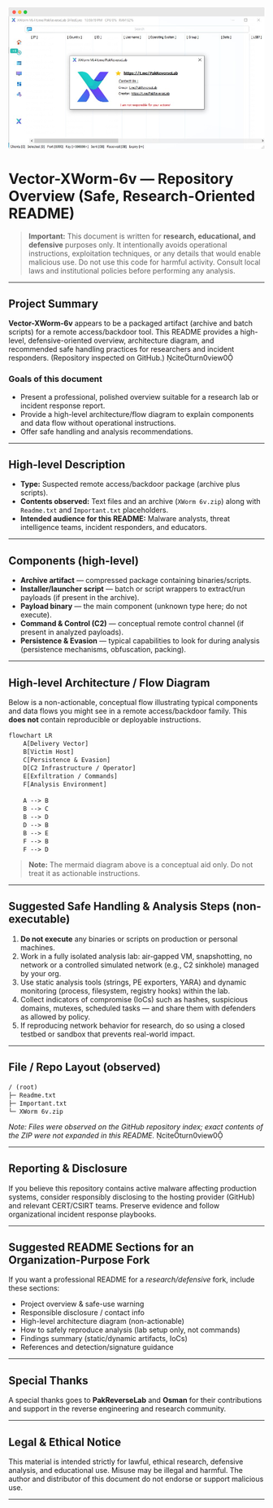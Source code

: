 <p align="center">
  <img src="https://github.com/Vector-OS/Vector-XWorm-6v/blob/main/bannerwormx.png" alt="Vector XWorm Banner" width="800">
</p>


# Vector-XWorm-6v — Repository Overview (Safe, Research-Oriented README)

> **Important:** This document is written for **research, educational, and defensive** purposes only. It intentionally avoids operational instructions, exploitation techniques, or any details that would enable malicious use. Do not use this code for harmful activity. Consult local laws and institutional policies before performing any analysis.

---

## Project Summary

**Vector-XWorm-6v** appears to be a packaged artifact (archive and batch scripts) for a remote access/backdoor tool. This README provides a high-level, defensive-oriented overview, architecture diagram, and recommended safe handling practices for researchers and incident responders. (Repository inspected on GitHub.) citeturn0view0

### Goals of this document

* Present a professional, polished overview suitable for a research lab or incident response report.
* Provide a high-level architecture/flow diagram to explain components and data flow without operational instructions.
* Offer safe handling and analysis recommendations.

---

## High-level Description

* **Type:** Suspected remote access/backdoor package (archive plus scripts).
* **Contents observed:** Text files and an archive (`XWorm 6v.zip`) along with `Readme.txt` and `Important.txt` placeholders.
* **Intended audience for this README:** Malware analysts, threat intelligence teams, incident responders, and educators.

---

## Components (high-level)

* **Archive artifact** — compressed package containing binaries/scripts.
* **Installer/launcher script** — batch or script wrappers to extract/run payloads (if present in the archive).
* **Payload binary** — the main component (unknown type here; do not execute).
* **Command & Control (C2)** — conceptual remote control channel (if present in analyzed payloads).
* **Persistence & Evasion** — typical capabilities to look for during analysis (persistence mechanisms, obfuscation, packing).

---

## High-level Architecture / Flow Diagram

Below is a non-actionable, conceptual flow illustrating typical components and data flows you might see in a remote access/backdoor family. This **does not** contain reproducible or deployable instructions.

```mermaid
flowchart LR
    A[Delivery Vector]
    B[Victim Host]
    C[Persistence & Evasion]
    D[C2 Infrastructure / Operator]
    E[Exfiltration / Commands]
    F[Analysis Environment]

    A --> B
    B --> C
    B --> D
    D --> B
    B --> E
    F --> B
    F --> D
```

> **Note:** The mermaid diagram above is a conceptual aid only. Do not treat it as actionable instructions.

---

## Suggested Safe Handling & Analysis Steps (non-executable)

1. **Do not execute** any binaries or scripts on production or personal machines.
2. Work in a fully isolated analysis lab: air-gapped VM, snapshotting, no network or a controlled simulated network (e.g., C2 sinkhole) managed by your org.
3. Use static analysis tools (strings, PE exporters, YARA) and dynamic monitoring (process, filesystem, registry hooks) within the lab.
4. Collect indicators of compromise (IoCs) such as hashes, suspicious domains, mutexes, scheduled tasks — and share them with defenders as allowed by policy.
5. If reproducing network behavior for research, do so using a closed testbed or sandbox that prevents real-world impact.

---

## File / Repo Layout (observed)

```
/ (root)
├─ Readme.txt
├─ Important.txt
└─ XWorm 6v.zip
```

*Note: Files were observed on the GitHub repository index; exact contents of the ZIP were not expanded in this README.* citeturn0view0

---

## Reporting & Disclosure

If you believe this repository contains active malware affecting production systems, consider responsibly disclosing to the hosting provider (GitHub) and relevant CERT/CSIRT teams. Preserve evidence and follow organizational incident response playbooks.

---

## Suggested README Sections for an Organization-Purpose Fork

If you want a professional README for a *research/defensive* fork, include these sections:

* Project overview & safe-use warning
* Responsible disclosure / contact info
* High-level architecture diagram (non-actionable)
* How to safely reproduce analysis (lab setup only, not commands)
* Findings summary (static/dynamic artifacts, IoCs)
* References and detection/signature guidance

---

## Special Thanks

A special thanks goes to **PakReverseLab** and **Osman** for their contributions and support in the reverse engineering and research community.

---

## Legal & Ethical Notice

This material is intended strictly for lawful, ethical research, defensive analysis, and educational use. Misuse may be illegal and harmful. The author and distributor of this document do not endorse or support malicious use.

---

